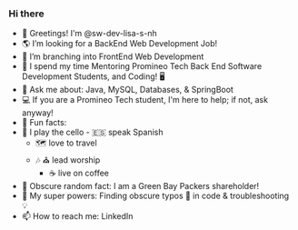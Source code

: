 ### Hi there 

- 👋 Greetings! I'm @sw-dev-lisa-s-nh 
- 🌎 I’m looking for a BackEnd Web Development Job!  
- 🌳 I’m branching into FrontEnd Web Development
- 🏫 I spend my time Mentoring Promineo Tech Back End Software Development Students, and Coding! 🖥️
- 💬 Ask me about:  Java, MySQL, Databases, & SpringBoot  
-    💻  If you are a Promineo Tech student, I'm here to help; if not, ask anyway!
- 🎹 Fun facts: 
-    🎵 I play the cello
    -  :es: speak Spanish  
      -  🗺️ love to travel          
        - 🎶 ⛪ lead worship 
          - :coffee: live on coffee  
- 🏈 Obscure random fact:  I am a Green Bay Packers shareholder!
- 🌟 My super powers:  Finding obscure typos 👀 in code & troubleshooting 💡
- 📫 How to reach me:  LinkedIn
